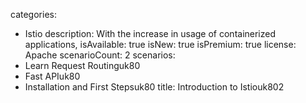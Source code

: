 categories:
  - Istio
description:
  With the increase in usage of containerized applications,
isAvailable: true
isNew: true
isPremium: true
license: Apache
scenarioCount: 2
scenarios:
  - Learn Request Routinguk80
  - Fast APIuk80
  - Installation and First Stepsuk80
title: Introduction to Istiouk802

